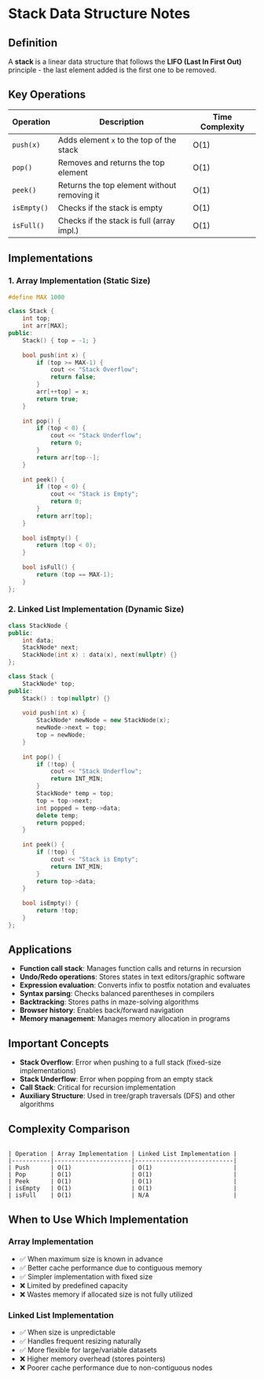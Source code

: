# Stack Data Structure Notes

## Definition
A **stack** is a linear data structure that follows the **LIFO (Last In First Out)** principle - the last element added is the first one to be removed.

## Key Operations
| Operation  | Description                                   | Time Complexity |
|------------|----------------------------------------------|-----------------|
| `push(x)`  | Adds element `x` to the top of the stack     | O(1)            |
| `pop()`    | Removes and returns the top element          | O(1)            |
| `peek()`   | Returns the top element without removing it  | O(1)            |
| `isEmpty()`| Checks if the stack is empty                 | O(1)            |
| `isFull()` | Checks if the stack is full (array impl.)    | O(1)            |

## Implementations

### 1. Array Implementation (Static Size)
```cpp
#define MAX 1000

class Stack {
    int top;
    int arr[MAX];
public:
    Stack() { top = -1; }
    
    bool push(int x) {
        if (top >= MAX-1) {
            cout << "Stack Overflow";
            return false;
        }
        arr[++top] = x;
        return true;
    }
    
    int pop() {
        if (top < 0) {
            cout << "Stack Underflow";
            return 0;
        }
        return arr[top--];
    }
    
    int peek() {
        if (top < 0) {
            cout << "Stack is Empty";
            return 0;
        }
        return arr[top];
    }
    
    bool isEmpty() {
        return (top < 0);
    }
    
    bool isFull() {
        return (top == MAX-1);
    }
};
```

### 2. Linked List Implementation (Dynamic Size)

```cpp
class StackNode {
public:
    int data;
    StackNode* next;
    StackNode(int x) : data(x), next(nullptr) {}
};

class Stack {
    StackNode* top;
public:
    Stack() : top(nullptr) {}
    
    void push(int x) {
        StackNode* newNode = new StackNode(x);
        newNode->next = top;
        top = newNode;
    }
    
    int pop() {
        if (!top) {
            cout << "Stack Underflow";
            return INT_MIN;
        }
        StackNode* temp = top;
        top = top->next;
        int popped = temp->data;
        delete temp;
        return popped;
    }
    
    int peek() {
        if (!top) {
            cout << "Stack is Empty";
            return INT_MIN;
        }
        return top->data;
    }
    
    bool isEmpty() {
        return !top;
    }
};

```
## Applications

- **Function call stack**: Manages function calls and returns in recursion
- **Undo/Redo operations**: Stores states in text editors/graphic software
- **Expression evaluation**: Converts infix to postfix notation and evaluates
- **Syntax parsing**: Checks balanced parentheses in compilers
- **Backtracking**: Stores paths in maze-solving algorithms
- **Browser history**: Enables back/forward navigation
- **Memory management**: Manages memory allocation in programs

## Important Concepts
- **Stack Overflow**: Error when pushing to a full stack (fixed-size implementations)
- **Stack Underflow**: Error when popping from an empty stack
- **Call Stack**: Critical for recursion implementation
- **Auxiliary Structure**: Used in tree/graph traversals (DFS) and other algorithms

## Complexity Comparison
```

| Operation | Array Implementation | Linked List Implementation |
|-----------|----------------------|----------------------------|
| Push      | O(1)                 | O(1)                       |
| Pop       | O(1)                 | O(1)                       |
| Peek      | O(1)                 | O(1)                       |
| isEmpty   | O(1)                 | O(1)                       |
| isFull    | O(1)                 | N/A                        |

```

## When to Use Which Implementation

### Array Implementation
- ✅ When maximum size is known in advance  
- ✅ Better cache performance due to contiguous memory  
- ✅ Simpler implementation with fixed size  
- ❌ Limited by predefined capacity  
- ❌ Wastes memory if allocated size is not fully utilized  

### Linked List Implementation  
- ✅ When size is unpredictable  
- ✅ Handles frequent resizing naturally  
- ✅ More flexible for large/variable datasets  
- ❌ Higher memory overhead (stores pointers)  
- ❌ Poorer cache performance due to non-contiguous nodes  